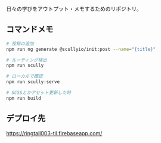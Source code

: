 日々の学びをアウトプット・メモするためのリポジトリ。

## コマンドメモ

```sh
# 投稿の追加
npm run ng generate @scullyio/init:post --name="{title}"

# ルーティング検出
npm run scully

# ローカルで確認
npm run scully:serve

# SCSSとかアセット更新した時
npm run build
```

## デプロイ先

https://ringtail003-til.firebaseapp.com/
